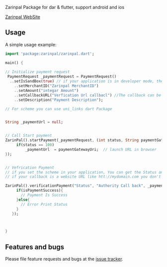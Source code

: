 Zarinpal Package  for dar & flutter, support android and ios

[Zarinpal WebSite](https://www.zarinpal.com/)

## Usage

A simple usage example:

```dart
import 'package:zarinpal/zarinpal.dart';

main() {
  
// Initialize payment request 
 PaymentRequest _paymentRequest = PaymentRequest()
  ..setIsSandBox(true) // if your application is in developer mode, then set the sandBox as True otherwise set sandBox as false
    ..setMerchantID("Zarinpal MerchantID")
    ..setAmount("integar Amount")
    ..setCallbackURL("Verfication Url callbacl") //The callback can be an android scheme or a website URL, you and can pass any data with The callback for both scheme and  URL
    ..setDescription("Payment Description");

// For scheme you can use uni_links dart Package 


String _paymentUrl = null;


// Call Start payment
ZarinPal().startPayment(_paymentRequest, (int status, String paymentGatewayUri){
     if(status == 100)
         _paymentUrl  = paymentGatewayUri;  // launch URL in browser
});


// Vefrication Payment
// if you set the scheme in your application, You can get the Status and Authority from scheme callback
// if your callback is a website URL like htt://mydomain.com you don't need verificationPayment function

ZarinPal().verificationPayment("Status", "Authority Call back", _paymentRequest, (isPaymentSuccess,refID, paymentRequest){
     if(isPaymentSuccess){
       // Payment Is Success
     }else{
       // Error Print Status
     }
   });



}
```

## Features and bugs

Please file feature requests and bugs at the [issue tracker][mailto].

[mailto]: j.zobeidi89@gmail.com
